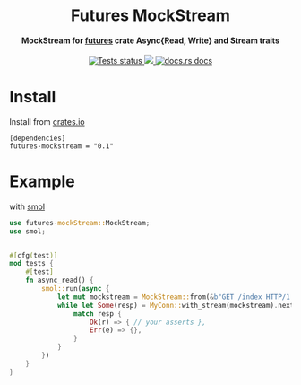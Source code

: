 <h1 align="center">Futures MockStream</h1>
<div align="center">
  <strong>
    MockStream for <a href="https://crates.io/crates/futures">futures</a> crate Async{Read, Write} and Stream traits

  </strong>
</div>

<br />

<div align="center">
  <a href="https://github.com/alex179ohm/futures-mockstream/actions?query=workflow%3ABuild">
    <img src="https://github.com/wolf4ood/futures-mockstream/workflows/Tests/badge.svg"
    alt="Tests status" />
  </a>

  <a href="https://crates.io/crates/futures-mockstream">
    <img src="https://img.shields.io/crates/v/futures-mockstream.svg?style=flat-square"/>
  </a>
  <a href="https://docs.rs/futures-mockstream">
    <img src="https://img.shields.io/badge/docs-latest-blue.svg?style=flat-square"
      alt="docs.rs docs" />
  </a>

</div>


# Install


Install from [crates.io](https://crates.io)


```
[dependencies]
futures-mockstream = "0.1"
```


# Example


with [smol](https://github.com/stjepang/smol)


```rust
use futures-mockStream::MockStream;
use smol;


#[cfg(test)]
mod tests {
    #[test]
    fn async_read() {
        smol::run(async {
            let mut mockstream = MockStream::from(&b"GET /index HTTP/1.1\r\n");
            while let Some(resp) = MyConn::with_stream(mockstream).next().await {
                match resp {
                    Ok(r) => { // your asserts },
                    Err(e) => {},
                }
            }
        })
    }
}
```
